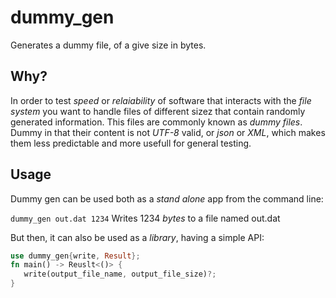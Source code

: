 # dummy_gen
Generates a dummy file, of a give size in bytes. 

## Why?
In order to test _speed_ or _relaiability_ of software that interacts with the _file system_ you want to handle files of different sizez 
that contain randomly generated information. This files are commonly known as _dummy files_. Dummy in that their content is not _UTF-8_ valid, or _json_ or _XML_,
which makes them less predictable and more usefull for general testing.

## Usage

Dummy gen can be used both as a _stand alone_ app from the command line:

``
dummy_gen out.dat 1234
``
Writes 1234 _bytes_ to a file named out.dat

But then, it can also be used as a _library_, having a simple API:

```rust
use dummy_gen{write, Result};
fn main() -> Reuslt<()> {
   write(output_file_name, output_file_size)?;
}
```
